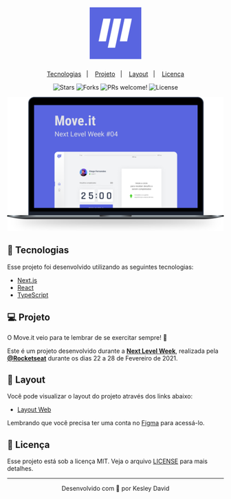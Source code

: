 <h1 align="center">
  <img alt="Moveit" src=".github/icon.svg" width="120px">
</h1>

<p align="center">
  <a href="#rocket-tecnologias">Tecnologias</a>&nbsp;&nbsp;&nbsp;|&nbsp;&nbsp;&nbsp;
  <a href="#-projeto">Projeto</a>&nbsp;&nbsp;&nbsp;|&nbsp;&nbsp;&nbsp;
  <a href="#-layout">Layout</a>&nbsp;&nbsp;&nbsp;|&nbsp;&nbsp;&nbsp;
  <a href="#memo-licença">Licença</a>
</p>

<p align="center">
  <img src="https://img.shields.io/github/stars/KesleyDavid/study_NLW_4_React_Move-it?label=stars&message=MIT&color=5965E0&labelColor=121214" alt="Stars">

  <img src="https://img.shields.io/github/forks/KesleyDavid/study_NLW_4_React_Move-it?label=forks&message=MIT&color=5965E0&labelColor=121214" alt="Forks">  

  <img src="https://img.shields.io/static/v1?label=PRs&message=welcome&color=5965E0&labelColor=000000" alt="PRs welcome!" />

  <img  src="https://img.shields.io/static/v1?label=license&message=MIT&color=5965E0&labelColor=121214" alt="License">
  
  
</p>

<p align="center">
    <img alt="Move.it" title="Move.it" src=".github/moveit.svg" />
</p>


## 🚀 Tecnologias

Esse projeto foi desenvolvido utilizando as seguintes tecnologias:

- [Next.js](https://nextjs.org/)
- [React](https://reactjs.org)
- [TypeScript](https://www.typescriptlang.org/)

## 💻 Projeto

O Move.it veio para te lembrar de se exercitar sempre! 💜 

Este é um projeto desenvolvido durante a **[Next Level Week](https://nextlevelweek.com/)**, realizada pela **[@Rocketseat](https://github.com/Rocketseat)** durante os dias 22 a 28 de Fevereiro de 2021.

## 🔖 Layout

Você pode visualizar o layout do projeto através dos links abaixo:

- [Layout Web](https://www.figma.com/file/ge20pu3ofMOKoliUyKx1Nl/Move.it-1.0) 

Lembrando que você precisa ter uma conta no [Figma](http://figma.com/) para acessá-lo.

## 📝 Licença

Esse projeto está sob a licença MIT. Veja o arquivo [LICENSE](LICENSE) para mais detalhes.

---

<p align="center">Desenvolvido com 💜 por Kesley David</p>